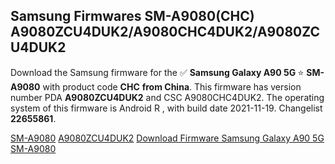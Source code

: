 <h2>Samsung Firmwares SM-A9080(CHC) A9080ZCU4DUK2/A9080CHC4DUK2/A9080ZCU4DUK2</h2>
Download the Samsung firmware for the ✅ <strong>Samsung Galaxy A90 5G </strong> ⭐ <strong>SM-A9080</strong> with product code <strong>CHC</strong> <strong> from China</strong>. This firmware has version number PDA <strong>A9080ZCU4DUK2</strong> and CSC A9080CHC4DUK2. The operating system of this firmware is Android R , with build date 2021-11-19. Changelist <strong>22655861</strong>.


[SM-A9080](https://samfirm.shop/samsung/model/SM-A9080)
[A9080ZCU4DUK2](https://samfirm.shop/samsung/pda/A9080ZCU4DUK2)
[Download Firmware Samsung Galaxy A90 5G SM-A9080](https://samfirm.shop/samsung/firmware/476100)
